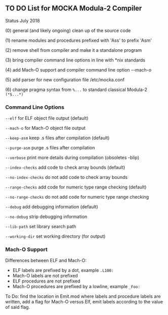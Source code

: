 ## TO DO List for MOCKA Modula-2 Compiler
Status July 2018

(0) general (and likely ongoing) clean up of the source code

(1) rename modules and procedures prefixed with 'Ass' to prefix 'Asm'

(2) remove shell from compiler and make it a standalone program

(3) bring compiler command line options in line with *nix standards

(4) add Mach-O support and compiler command line option --mach-o

(5) add parser for new configuration file /etc/mocka.conf

(6) change pragma syntax from `%...` to standard classical Modula-2 `(*$...*)`

### Command Line Options

`--elf`     for ELF object file output (default)

`--mach-o`  for Mach-O object file output

`--keep-asm`  keep .s files after compilation (default)

`--purge-asm`  purge .s files after compilation

`--verbose`  print more details during compilation (obsoletes -blip)

`--index-checks` add code to check array bounds (default)

`--no-index-checks` do not add code to check array bounds

`--range-checks` add code for numeric type range checking (default)

`--no-range-checks` do not add code for numeric type range checking

`--debug` add debugging information (default)

`--no-debug` strip debugging information

`--lib-path` set library search path

`--working-dir` set working directory (for output)

### Mach-O Support

Differences between ELF and Mach-O:

* ELF labels are prefixed by a dot, example `.L100:`
* Mach-O labels are not prefixed
* ELF procedures are not prefixed
* Mach-O procedures are prefixed by a lowline, example `_Foo:`

To Do: find the location in Emit.mod where labels and procedure labels are written,
add a flag for Mach-O versus Elf, emit labels according to the value of said flag.

